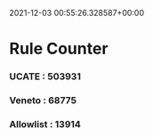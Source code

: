 2021-12-03 00:55:26.328587+00:00
# Rule Counter 
 ### UCATE : 503931

 ### Veneto : 68775

 ### Allowlist : 13914